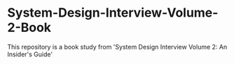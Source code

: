 # System-Design-Interview-Volume-2-Book
This repository is a book study from 'System Design Interview Volume 2: An Insider's Guide'
